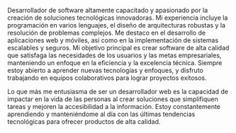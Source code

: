 Desarrollador de software altamente capacitado y apasionado por la creación de soluciones tecnológicas innovadoras. Mi experiencia incluye la programación en varios lenguajes, el diseño de arquitecturas robustas y la resolución de problemas complejos. Me destaco en el desarrollo de aplicaciones web y móviles, así como en la implementación de sistemas escalables y seguros. Mi objetivo principal es crear software de alta calidad que satisfaga las necesidades de los usuarios y las metas empresariales, manteniendo un enfoque en la eficiencia y la excelencia técnica. Siempre estoy abierto a aprender nuevas tecnologías y enfoques, y disfruto trabajando en equipos colaborativos para lograr proyectos exitosos.

Lo que más me entusiasma de ser un desarrollador web es la capacidad de impactar en la vida de las personas al crear soluciones que simplifiquen tareas y mejoren la accesibilidad a la información. Estoy constantemente aprendiendo y manteniéndome al día con las últimas tendencias tecnológicas para ofrecer productos de alta calidad.
